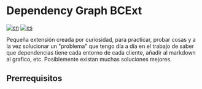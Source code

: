 # Dependency Graph BCExt
[![en](https://img.shields.io/badge/lang-en-black.svg)](https://github.com/NovoaDev/Dependency-Graph-BCExt/blob/main/README.md)
[![es](https://img.shields.io/badge/lang-es-pink.svg)](https://github.com/NovoaDev/Dependency-Graph-BCExt/blob/main/README.es-ES.md)

Pequeña extensión creada por curiosidad, para practicar, probar cosas y a la vez solucionar un "problema" que tengo día a día en el trabajo de saber que dependencias tiene cada entorno de cada cliente, añadir al markdown al grafico, etc. Posiblemente existan muchas soluciones mejores. 

## Prerrequisitos